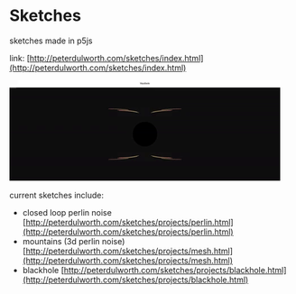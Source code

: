 # Sketches

sketches made in p5js

link: [http://peterdulworth.com/sketches/index.html](http://peterdulworth.com/sketches/index.html)

![blackhole gif](https://github.com/PeterDulworth/sketches/blob/master/img/blackhole.gif)

current sketches include:

- closed loop perlin noise [http://peterdulworth.com/sketches/projects/perlin.html](http://peterdulworth.com/sketches/projects/perlin.html)
- mountains (3d perlin noise) [http://peterdulworth.com/sketches/projects/mesh.html](http://peterdulworth.com/sketches/projects/mesh.html)
- blackhole [http://peterdulworth.com/sketches/projects/blackhole.html](http://peterdulworth.com/sketches/projects/blackhole.html)

